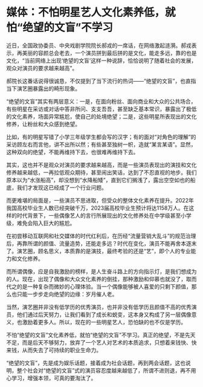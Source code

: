 # 媒体：不怕明星艺人文化素养低，就怕“绝望的文盲”不学习

近日，全国政协委员、中央戏剧学院院长郝戎的一席话，在网络激起涟漪。郝戎表示，再美丽的容颜总会老去，一个演员拼到最后拼的是文化，能走多远，靠的也是文化，“当前网络上出现‘绝望的文盲’这样一种说辞，恰恰说明了随着社会的发展，观众对演员的要求越来越高”。

郝院长这番话说得很诚恳，不仅提到了当下流行的热词——“绝望的文盲”，也直指当下演艺圈暴露出的畸形现象。

“绝望的文盲”其实有两层意义：一是，在面向粉丝、面向商业和大众的公共场合，有些明星在采访或对话中答非所问、支支吾吾，甚至缺乏基本常识，暴露出了极低的文化素养，场面异常尴尬，使自己的处境绝望；二是，这些明星所表现出的文化修养，让粉丝和大众感到绝望。

比如，有的明星写错了小学三年级学生都会写的汉字；有的面对“对角色的理解”的采访顾左右而言他，讲不出所以然；有些甚至独树一帜，造就“某言某语”。显然，这种双向的绝望，不能再维持下去，也很难再维持下去。

其实，这也并不是观众对演员的要求越来越高，而是一些演员表现出的演技和文化修养越来越低，一再拉低观众期待，甚至闹出笑话，达到了不忍直视的地步。我们原本以为“水涨船高”，却没想到“水降船矮”，直到它们搁浅了，露出空空如也的船底，我们才发现这已经成了一个行业问题。

而更难堪的局面是，一些演员不思进取，但受众的整体文化素养在提升。2022年我国高校毕业生人数已经突破千万，2023届高校毕业生预计将达1158万人。在这样的时代背景下，一些偶像艺人的言行所展现出的文化修养处在中学级甚至小学级，难免会陷入巨大的尴尬。

在初尝移动互联网和社交媒体的时代红利后，在历经“流量营销大乱斗”的规范治理后，再靠所谓的颜值、流量造势，还能走多远？时代在变化，演员不能再舍本逐末了。演艺圈，顾名思义，本质靠的是演技，最终考验的还是“艺”，即个人的专业能力和文化修养。

而所谓偶像，应是自我激励的榜样，是人生奋斗路上的方向指示灯，是我们想成为的人。现在，出现了偶像和大众文化素养的倒挂，那种激励和仰慕也就没了，取而代之的是一种复杂而微妙的心理体验。当一个偶像能够被人喜爱的只剩下颜值，那么也只能一步步走向绝望的边缘：岁月催人老。

当然，演艺圈并非没有低学历的优秀演员，也并非没有低学历且颜值不高的优秀演员，他们通过后天努力，让我们看到了成长和蜕变，这本身又构成了另一层偶像意义，也激励着更多人。所以，现在的一些明星艺人，恐怕缺的也不仅是学历。

不怕“绝望的文盲”文化素养低，就怕“绝望的文盲”不学习。真正的绝望，不是先天不足，而是后天不够努力，放弃了一个艺人对艺术的本质追求，只想着来钱快、快来钱，从而失去了可持续的职业生命力。

“绝望的文盲”，先是成为娱乐话题，接着成为社会话题，再到两会话题，这也说明，整个社会对“绝望的文盲”式的演员容忍度越来越低了，所谓不进则退，再不用心学习，增强本领，可真的要淘汰了。

